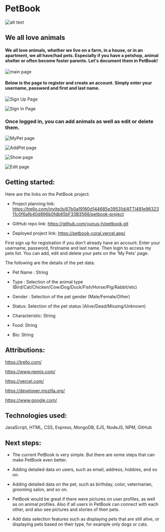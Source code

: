 
# PetBook
![alt text](image/petbooklogo.jpg)
## We all love animals
####  We all love animals, whether we live on a farm, in a house, or in an apartment, we all have/had pets. Especially if you have a petshop, animal shelter or often become foster parents. Let's document them in PetBook!

![main page](image/image.png)


#### Below is the page to register and create an account. Simply enter your username, password and first and last name.
![Sign Up Page](image/image-1.png)


![Sign In Page](image/image-2.png)

### Once logged in, you can add animals as well as edit or delete them.
![MyPet page](image/image-3.png)


![AddPet page](image/image-4.png)


![Show page](image/image-5.png)

![Edit page](image/image-6.png)

## Getting started:

Here are the links on the PetBook project:

- Project planning link: https://trello.com/invite/b/67b0a19160d144685e39531d/ATTI481e9632311c0f6afb40d896b0fdb65bF33B3568/petbook-project

- GitHub repo link: https://github.com/yunus-h/petbook.git

- Deployed project link: https://petbook-coral.vercel.app/



First sign up for registration if you don't already have an account. Enter your username, password, firstname and last name. Then login to access my pets list. You can add, edit and delete your pets on the 'My Pets' page.

The following are the details of the pet data: 

- Pet Name : String

- Type : Selection of the animal type (Bird/Cat/Chicken/Cow/Dog/Duck/Fish/Horse/Pig/Rabbit/etc)

- Gender : Selection of the pet gender (Male/Female/Other)

- Status: Selection of the pet status (Alive/Dead/Missing/Unknown)

- Characteristic: String

- Food: String

- Bio: String


## Attributions: 

https://trello.com/

https://www.npmjs.com/

https://vercel.com/

https://developer.mozilla.org/

https://www.google.com/

## Technologies used:

JavaScript, HTML, CSS, Express, MongoDB, EJS, NodeJS, NPM, GitHub

## Next steps:

- The current PetBook is very simple. But there are some steps that can make PetBook even better. 

- Adding detailed data on users, such as email, address, hobbies, and so on.

- Adding detailed data on the pet, such as birthday, color, veterinarian, grooming salon, and so on.

- PetBook would be great if there were pictures on user profiles, as well as on animal profiles. Also if all users in PetBook can connect with each other, and also see pictures and stories of their pets.

- Add data selection features such as displaying pets that are still alive, or displaying pets based on their type, for example only dogs or cats. 
